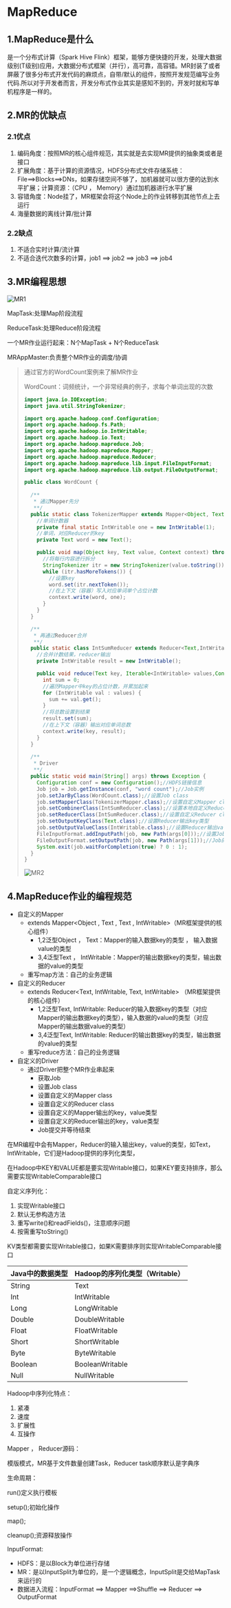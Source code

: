 # MapReduce

## 1.MapReduce是什么

是一个分布式计算（Spark Hive Flink）框架，能够方便快捷的开发，处理大数据级别(T级别)应用，大数据分布式框架（并行），高可靠，高容错。MR封装了或者屏蔽了很多分布式开发代码的麻烦点，自带/默认的组件，按照开发规范编写业务代码.所以对于开发者而言，开发分布式作业其实是感知不到的，开发时就和写单机程序是一样的。



## 2.MR的优缺点

### 2.1优点

1. 编码角度：按照MR的核心组件规范，其实就是去实现MR提供的抽象类或者是接口
2. 扩展角度：基于计算的资源情况，HDFS分布式文件存储系统：File==>Blocks==>DNs，如果存储空间不够了，加机器就可以很方便的达到水平扩展；计算资源：（CPU ， Memory）通过加机器进行水平扩展
3. 容错角度：Node挂了，MR框架会将这个Node上的作业转移到其他节点上去运行
4. 海量数据的离线计算/批计算

### 2.2缺点

1. 不适合实时计算/流计算
2. 不适合迭代次数多的计算，job1 ==> job2 ==> job3 ==> job4



## 3.MR编程思想

![MR1](imgs/MR1.jpg)

MapTask:处理Map阶段流程

ReduceTask:处理Reduce阶段流程

一个MR作业运行起来：N个MapTask + N个ReduceTask

MRAppMaster:负责整个MR作业的调度/协调



> 通过官方的WordCount案例来了解MR作业
>
> WordCount：词频统计，一个非常经典的例子，求每个单词出现的次数
>
> ```java
> import java.io.IOException;
> import java.util.StringTokenizer;
> 
> import org.apache.hadoop.conf.Configuration;
> import org.apache.hadoop.fs.Path;
> import org.apache.hadoop.io.IntWritable;
> import org.apache.hadoop.io.Text;
> import org.apache.hadoop.mapreduce.Job;
> import org.apache.hadoop.mapreduce.Mapper;
> import org.apache.hadoop.mapreduce.Reducer;
> import org.apache.hadoop.mapreduce.lib.input.FileInputFormat;
> import org.apache.hadoop.mapreduce.lib.output.FileOutputFormat;
> 
> public class WordCount {
>   
>   /** 
>    * 通过Mapper先分
>    **/
>   public static class TokenizerMapper extends Mapper<Object, Text, Text, IntWritable>{
> 	  //单词计数器
>     private final static IntWritable one = new IntWritable(1);
>     //单词，对应Reducer的key
>     private Text word = new Text();
> 
>     public void map(Object key, Text value, Context context) throws IOException, InterruptedException {
>       //将每行内容进行拆分
>       StringTokenizer itr = new StringTokenizer(value.toString());
>       while (itr.hasMoreTokens()) {
>         //设置key
>         word.set(itr.nextToken());
>         //在上下文（容器）写入对应单词单个占位计数
>         context.write(word, one);
>       }
>     }
>   }
> 
>   /** 
>    * 再通过Reducer合并
>    **/
>   public static class IntSumReducer extends Reducer<Text,IntWritable,Text,IntWritable> {
>     //合并计数结果，reducer输出
>     private IntWritable result = new IntWritable();
> 
>     public void reduce(Text key, Iterable<IntWritable> values,Context context) throws IOException, InterruptedException {
>       int sum = 0;
>       //遍历Mapper中key的占位计数，并累加起来
>       for (IntWritable val : values) {
>         sum += val.get();
>       }
>       //将总数设置到结果
>       result.set(sum);
>       //在上下文（容器）输出对应单词总数
>       context.write(key, result);
>     }
>   }
>  
>   /**
>    * Driver
>    **/
>   public static void main(String[] args) throws Exception {
>     Configuration conf = new Configuration();//HDFS链接信息
>     Job job = Job.getInstance(conf, "word count");//Job实例
>     job.setJarByClass(WordCount.class);//设置Job class
>     job.setMapperClass(TokenizerMapper.class);//设置自定义Mapper class
>     job.setCombinerClass(IntSumReducer.class);//设置本地自定义Reducer class
>     job.setReducerClass(IntSumReducer.class);//设置自定义Reducer class
>     job.setOutputKeyClass(Text.class);//设置Reducer输出key类型
>     job.setOutputValueClass(IntWritable.class);//设置Reducer输出value类型
>     FileInputFormat.addInputPath(job, new Path(args[0]));//设置Job的输入数据文件(目录)
>     FileOutputFormat.setOutputPath(job, new Path(args[1]));//Job的输出数据文件(目录)
>     System.exit(job.waitForCompletion(true) ? 0 : 1);
>   }
> }
> ```
>
> ![MR2](imgs/MR2.jpg)



## 4.MapReduce作业的编程规范

- 自定义的Mapper
  - extends Mapper<Object , Text , Text , IntWritable>（MR框架提供的核心组件）
    - 1,2泛型Object ， Text：Mapper的输入数据key的类型 ， 输入数据value的类型
    - 3,4泛型Text ， IntWritable：Mapper的输出数据key的类型，输出数据的value的类型
  - 重写map方法：自己的业务逻辑
- 自定义的Reducer
  - extends Reducer<Text, IntWritable, Text, IntWritable> （MR框架提供的核心组件）
    - 1,2泛型Text, IntWritable: Reducer的输入数据key的类型（对应Mapper的输出数据key的类型），输入数据的value的类型（对应Mapper的输出数据value的类型）
    - 3,4泛型Text, IntWritable: Reducer的输出数据key的类型，输出数据的value的类型
  - 重写reduce方法：自己的业务逻辑
- 自定义的Driver
  - 通过Driver把整个MR作业串起来
    - 获取Job
    - 设置Job class
    - 设置自定义的Mapper class
    - 设置自定义的Reducer class
    - 设置自定义的Mapper输出的key，value类型
    - 设置自定义的Reducer输出的key，value类型
    - Job提交并等待结束

在MR编程中会有Mapper，Reducer的输入输出key，value的类型，如Text，IntWritable，它们是Hadoop提供的序列化类型，

在Hadoop中KEY和VALUE都是要实现Writable接口，如果KEY要支持排序，那么需要实现WritableComparable接口

自定义序列化：

1. 实现Writable接口
2. 默认无参构造方法
3. 重写write()和readFields()，注意顺序问题
4. 按需重写toString()

KV类型都需要实现Writable接口，如果K需要排序则实现WritableComparable接口

| Java中的数据类型 | Hadoop的序列化类型（Writable） |
| ---------------- | ------------------------------ |
| String           | Text                           |
| Int              | IntWritable                    |
| Long             | LongWritable                   |
| Double           | DoubleWritable                 |
| Float            | FloatWritable                  |
| Short            | ShortWritable                  |
| Byte             | ByteWritable                   |
| Boolean          | BooleanWritable                |
| Null             | NullWritable                   |

Hadoop中序列化特点：

1. 紧凑
2. 速度
3. 扩展性
4. 互操作


Mapper ， Reducer源码：

模版模式，MR基于文件数量创建Task，Reducer task顺序默认是字典序

生命周期：

run()定义执行模板

setup();初始化操作

map();

cleanup();资源释放操作



InputFormat:

- HDFS：是以Block为单位进行存储
- MR：是以InputSplit为单位的，是一个逻辑概念，InputSplit是交给MapTask来运行的
- 数据进入流程：InputFormat ==> Mapper ==>Shuffle ==> Reducer ==> OutputFormat

